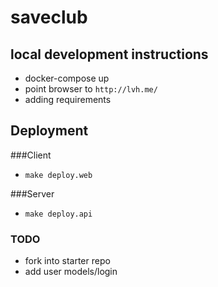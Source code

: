 # saveclub

## local development instructions
* docker-compose up
* point browser to `http://lvh.me/`
* adding requirements

## Deployment
###Client
* `make deploy.web`

###Server
* `make deploy.api`

### TODO
* fork into starter repo
* add user models/login
